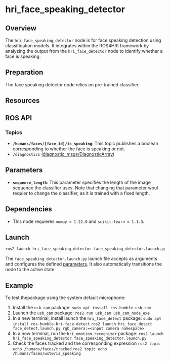 # hri_face_speaking_detector

## Overview

The `hri_face_speaking_detector` node is for face speaking detection using classification models. It integrates  within the ROS4HRI framework by analyzing the output from the `hri_face_detector` node to identify whether a face is speaking.

## Preparation

The face speaking detector node relies on pre-trained classifier.

## Resources

## ROS API

### Topics

- **`/humans/faces/[face_id]/is_speaking`**: This topic publishes a boolean corresponding to whether the face is speaking or not.
- `/diagnostics` ([diagnostic_msgs/DiagnosticArray](https://github.com/ros2/common_interfaces/blob/humble/diagnostic_msgs/msg/DiagnosticArray.msg))

## Parameters

- **`sequence_length`**: This parameter specifies the length of the image sequence the classifier uses. Note that changing that parameter woul requier to change the classifier, as it is trained with a fixed length.

## Dependencies

- This node requieres `numpy = 1.22.0` and `scikit-learn = 1.1.3`. 

## Launch

```bash
ros2 launch hri_face_speaking_detector face_speaking_detector.launch.py
```

The `face_speaking_detector.launch.py` launch file accepts as arguments and configures the defined [parameters](#parameters).
It also automatically transitions the node to the active state.

## Example

To test thepackage using the system default microphone:

1. Install the `usb_cam` package:
   `sudo apt install ros-humble-usb-cam`
1. Launch the `usb_cam` package:
   `ros2 run usb_cam usb_cam_node_exe`
1. In a new terminal, install launch the `hri_face_detect` package:
   `sudo apt install ros-humble-hri-face-detect`
   `ros2 launch hri_face_detect face_detect.launch.py rgb_camera:=<input camera namespace>`
1. In a new terminal, run the `hri_emotion_recognizer` package: 
   `ros2 launch hri_face_speaking_detector face_speaking_detector.launch.py`
1. Check the faces tracked and the corresponding expression
   `ros2 topic echo /humans/faces/tracked`
   `ros2 topic echo /humans/faces/wstw/is_speaking`





